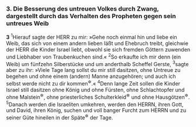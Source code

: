 ### 3. Die Besserung des untreuen Volkes durch Zwang, dargestellt durch das Verhalten des Propheten gegen sein untreues Weib

__3__
<sup>1</sup>Hierauf sagte der HERR zu mir: »Gehe noch einmal hin und liebe ein Weib, das sich von einem andern lieben läßt und Ehebruch treibt, gleichwie der HERR die Kinder Israel liebt, obwohl sie sich fremden Göttern zuwenden und Liebhaber von Traubenkuchen sind.«
<sup>2</sup>So erkaufte ich mir denn (ein Weib) um fünfzehn Silberstücke und um anderthalb Scheffel Gerste,
<sup>3</sup>sagte aber zu ihr: »Viele Tage lang sollst du mir still dasitzen, ohne Untreue zu begehen und ohne einem (andern) Manne anzugehören; und auch ich selbst werde nicht zu dir kommen<sup title="= eingehen">&#x2732;</sup>.«
<sup>4</sup>Denn lange Zeit sollen die Kinder Israel still dasitzen ohne König und ohne Fürsten, ohne Schlachtopfer und ohne Malstein<sup title="1.Mose 28,18">&#x2732;</sup>, ohne priesterliches Schulterkleid<sup title="2.Mose 28,4">&#x2732;</sup> und ohne Hausgötzen<sup title="1.Mose 31,19">&#x2732;</sup>.
<sup>5</sup>Danach werden die Israeliten umkehren, werden den HERRN, ihren Gott, und David, ihren König, suchen und voll banger Furcht zum HERRN und zu seiner Güte hineilen in der Späte<sup title="oder: am Ende">&#x2732;</sup> der Tage.